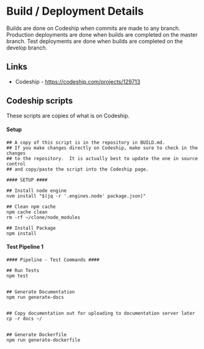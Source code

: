 # Build / Deployment Details
Builds are done on Codeship when commits are made to any branch.
Production deployments are done when builds are completed on the master branch.
Test deployments are done when builds are completed on the develop branch.


## Links
- Codeship - https://codeship.com/projects/129713


## Codeship scripts
These scripts are copies of what is on Codeship.


#### Setup
```shell
## A copy of this script is in the repository in BUILD.md.
## If you make changes directly on Codeship, make sure to check in the changes
## to the repository.  It is actually best to update the one in source control
## and copy/paste the script into the Codeship page.

#### SETUP ####

## Install node engine
nvm install "$(jq -r '.engines.node' package.json)"

## Clean npm cache
npm cache clean
rm -rf ~/clone/node_modules

## Install Package
npm install
```


#### Test Pipeline 1
```shell
#### Pipeline - Test Commands ####

## Run Tests
npm test


## Generate Documentation
npm run generate-docs


## Copy documentation out for uploading to documentation server later
cp -r docs ~/


## Generate Dockerfile
npm run generate-dockerfile
```
